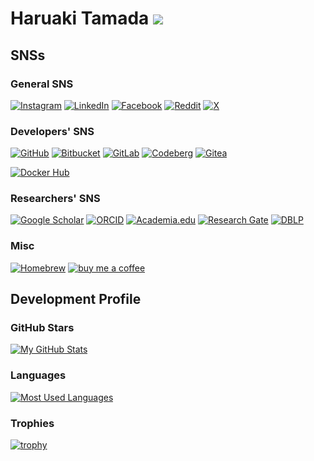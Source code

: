 # Haruaki Tamada ![](https://komarev.com/ghpvc/?username=tamada)

## SNSs

### General SNS

[![Instagram](https://img.shields.io/badge/Instagram-htamada-E4405F?logo=instagram)](https://instagram.com/htamada)
[![LinkedIn](https://img.shields.io/badge/LinkedIn-htamada-0A66C2?logo=linkedin)](https://www.linkedin.com/in/htamada)
[![Facebook](https://img.shields.io/badge/Facebook-haruaki.tamada-1877F2?logo=facebook&logoColor=white)](https://www.facebook.com/haruaki.tamada)
[![Reddit](https://img.shields.io/badge/Reddit-u/tamada3-FF4500?logo=reddit)](https://www.reddit.com/user/tamada3)
[![X](https://img.shields.io/badge/X-%40tama5-000000?logo=x)](https://x.com/tama5)

### Developers' SNS

[![GitHub](https://img.shields.io/badge/GitHub-tamada-181717?logo=github)](https://github.com/tamada)
[![Bitbucket](https://img.shields.io/badge/Bitbucket-htamada-0052CC?logo=bitbucket)](https://bitbucket.org/htamada/)
[![GitLab](https://img.shields.io/badge/GitLab-htamada-FCA121?logo=gitlab)](https://gitlab.com/htamada)
[![Codeberg](https://img.shields.io/badge/Codeberg-tamada-2185D0?logo=codeberg)](https://codeberg.org/tamada)
[![Gitea](https://img.shields.io/badge/Gitea-tamada-609926)](https://gitea.com/tamada)

[![Docker Hub](https://img.shields.io/badge/Docker%20Hub-tamada-2496ED?logo=docker&logoColor=white)](https://hub.docker.com/u/tamada/)

### Researchers' SNS

[![Google Scholar](https://img.shields.io/badge/Google%20Scholar-H.%20Tamada-4285F4?logo=google%20scholar&logoColor=white)](https://scholar.google.co.jp/citations?user=Qbslp6UAAAAJ)
[![ORCID](https://img.shields.io/badge/ORCID-H.%20Tamada-A6CE39?logo=orcid)](https://orcid.org/0000-0003-1838-9184)
[![Academia.edu](https://img.shields.io/badge/Academia-H.%20Tamada-41454A?logo=academia)](https://kyoto-su.academia.edu/HTamada)
[![Research Gate](https://img.shields.io/badge/Research%20Gate-H.%20Tamada-00CCBB?logo=researchgate)](https://www.researchgate.net/profile/Haruaki_Tamada)
[![DBLP](https://img.shields.io/badge/DBLP-Haruaki%20Tamada-004F9F?logo=dblp)](https://dblp.uni-trier.de/pid/07/389.html)

### Misc

[![Homebrew](https://img.shields.io/badge/Homebrew-tamada/brew-FBB040?logo=homebrew)](https://github.com/tamada/homebrew-brew)
[![buy me a coffee](https://img.shields.io/badge/Buy%20me-a%20coffee!-ffdd00?logo=buy%20me%20a%20coffee)](https://www.buymeacoffee.com/KP27ij5)

## Development Profile

### GitHub Stars

[![My GitHub Stats](https://github-readme-stats.vercel.app/api?username=tamada&show_icons=true)](https://github.com/anuraghazra/github-readme-stats)

### Languages

[![Most Used Languages](https://github-readme-stats.vercel.app/api/top-langs/?username=tamada&layout=compact)](https://github.com/anuraghazra/github-readme-stats)

### Trophies

[![trophy](https://github-profile-trophy.vercel.app/?username=tamada)](https://github.com/ryo-ma/github-profile-trophy)
